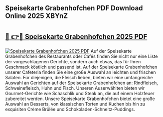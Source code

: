 ## Speisekarte Grabenhofchen PDF Download Online 2025 XBYnZ

# <h2><a href="http://gcdrhr.nevu.top/?p=Speisekarte+Grabenhofchen">🔗 👉🔴 Speisekarte Grabenhofchen 2025 PDF</a></h2>

[![Speisekarte Grabenhofchen 2025 PDF](https://i.imgur.com/dBaPXMq.png)](http://gcdrhr.nevu.top/?p=Speisekarte+Grabenhofchen)
Auf der Speisekarte Grabenhofchen des Restaurants oder Cafés finden Sie nicht nur eine Liste der vorgeschlagenen Gerichte, sondern auch etwas, das für Ihren Geschmack köstlich und passend ist. Auf der Speisekarte Grabenhofchen unserer Cafeteria finden Sie eine große Auswahl an leichten und frischen Salaten. Für diejenigen, die Fleisch lieben, bieten wir eine umfangreiche Auswahl an Gerichten auf der Speisekarte Grabenhofchen an: Rindfleisch, Schweinefleisch, Huhn und Fisch. Unseren Auserwählten bieten wir Gourmet-Gerichte wie Schaschlik und Steak an, die auf einem Holzfeuer zubereitet werden. Unsere Speisekarte Grabenhofchen bietet eine große Auswahl an Desserts, von klassischen Torten und Kuchen bis hin zu exquisiten Crème Brûlée und Schokoladen-Schneitz-Puddings.
